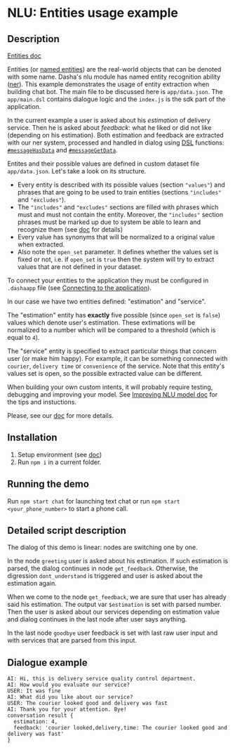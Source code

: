 # NLU: Entities usage example

## Description

[Entities doc](https://docs.dasha.ai/en-us/default/natural-language-understanding/custom-entities)

Entities (or [named entities](https://en.wikipedia.org/wiki/Named_entity)) are the real-world objects that can be denoted with some name. 
Dasha's nlu module has named entity recognition ability ([ner](https://en.wikipedia.org/wiki/Named-entity_recognition)). 
This example demonstrates the usage of entity extraction when building chat bot. 
The main file to be discussed here is `app/data.json`. The `app/main.dsl` contains dialogue logic and the `index.js` is the sdk part of the application.

In the current example a user is asked about his *estimation* of delivery service. 
Then he is asked about *feedback*: what he liked or did not like (depending on his estimation). 
Both estimation and feedback are extracted with our ner system, processed and handled in dialog using [DSL](https://docs.dasha.ai/en-us/default/dasha-script-language/) functions: [`#messageHasData`](https://docs.dasha.ai/en-us/default/dasha-script-language/built-in-functions/#messagehasdata) and [`#messageGetData`](https://docs.dasha.ai/en-us/default/dasha-script-language/built-in-functions/#messagegetdata). 

Entites and their possible values are defined in custom dataset file `app/data.json`. 
Let's take a look on its structure. 
- Every entity is described with its possible values (section `"values"`) and phrases that are going to be used to train entities (sections `"includes"` and `"excludes"`).
- The `"includes"` and `"excludes"` sections are filled with phrases which must and must not contain the entity. Moreover, the `"includes"` section phrases must be marked up due to system be able to learn and recognize them (see [doc](https://docs.dasha.ai/en-us/default/natural-language-understanding/custom-entities) for details)
- Every value has synonyms that will be normalized to a original value when extracted.
- Also note the `open_set` parameter. It defines whether the values set is fixed or not, i.e. if `open_set` is `true` then the system will try to extract values that are not defined in your dataset.

To connect your entities to the application they must be configured in `.dashaapp` file (see [Connecting to the application](https://docs.dasha.ai/en-us/default/natural-language-understanding/connecting-to-the-application)).

In our case we have two entities defined: "estimation" and "service".

The "estimation" entity has **exactly** five possible (since `open_set` is `false`) values which denote user's estimation. 
These extimations will be normalized to a number which will be compared to a threshold (which is equal to `4`).

The "service" entity is specified to extract particular things that concern user (or make him happy). 
For example, it can be something connected with `courier`, `delivery time` or `convenience` of the service. 
Note that this entity's values set is open, so the possible extracted value can be different.

When building your own custom intents, it will probably require testing, debugging and improving your model. See [Improving NLU model doc](https://docs.dasha.ai/en-us/default/natural-language-understanding/improving-models) for the tips and instuctions.

Please, see our [doc](https://docs.dasha.ai/en-us/default/natural-language-understanding/custom-entities) for more details. 

## Installation

1. Setup environment (see [doc](https://docs.dasha.ai/en-us/default/setup-enviroment/))
1. Run `npm i` in a current folder.

## Running the demo

Run `npm start chat` for launching text chat or run `npm start <your_phone_number>` to start a phone call.

## Detailed script description

The dialog of this demo is linear: nodes are switching one by one.

In the node `greeting` user is asked about his estimation. If such estimation is parsed, the dialog continues in node `get_feedback`. Otherwise, the digression `dont_understand` is triggered and user is asked about the estimation again.

When we come to the node `get_feedback`, we are sure that user has already said his estimation. The output var `$estimation` is set with parsed number. Then the user is asked about our services depending on estimation value and dialog continues in the last node after user says anything.

In the last node `goodbye` user feedback is set with last raw user input and with services that are parsed from this input.

## Dialogue example

```
AI: Hi, this is delivery service quality control department.
AI: How would you evaluate our service?
USER: It was fine
AI: What did you like about our service?
USER: The courier looked good and delivery was fast
AI: Thank you for your attention. Bye!
conversation result {
  estimation: 4,
  feedback: 'courier looked,delivery,time: The courier looked good and delivery was fast'
}
```